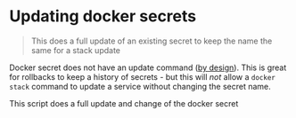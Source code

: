 # Updating docker secrets
> This does a full update of an existing secret to keep the name the same for a stack update

Docker secret does not have an update command ([by design](https://github.com/moby/moby/issues/29882)). This is great for rollbacks to keep a history of secrets - but this will _not_ allow a `docker stack` command to update a service without changing the secret name.

This script does a full update and change of the docker secret

